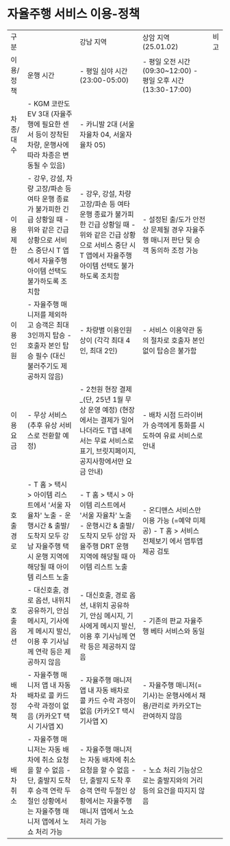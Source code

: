 # 자율주행 서비스 이용-정책

|  |  |  |  |  |
| --- | --- | --- | --- | --- |
| 구분 | | 강남 지역 | 상암 지역 (25.01.02) | 비고 |
| 이용/정책 | 운행 시간 | - 평일 심야 시간 (23:00-05:00) | - 평일 오전 시간 (09:30~12:00) - 평일 오후 시간 (13:30-17:00) |  |
| 차종/대수 | - KGM 코란도 EV 3대 (자율주행에 필요한 센서 등이 장착된 차량, 운행사에 따라 차종은 변동될 수 있음) | - 카니발 2대 (서울자율차 04, 서울자율차 05) |  |
| 이용 제한 | - 강우, 강설, 차량 고장/파손 등 여타 운행 종료가 불가피한 긴급 상황일 때 - 위와 같은 긴급 상황으로 서비스 중단시 T 앱에서 자율주행 아이템 선택도 불가하도록 조치함 | - 강우, 강설, 차량 고장/파손 등 여타 운행 종료가 불가피한 긴급 상황일 때 - 위와 같은 긴급 상황으로 서비스 중단 시 T 앱에서 자율주행 아이템 선택도 불가하도록 조치함 | - 설정된 출/도가 안전상 문제될 경우 자율주행 매니저 판단 및 승객 동의하 조정 가능 |
| 이용 인원 | - 자율주행 매니저를 제외하고 승객은 최대 3인까지 탑승 - 호출자 본인 탑승 필수 (대신 불러주기도 제공하지 않음) | - 차량별 이용인원 상이 (각각 최대 4인, 최대 2인) | - 서비스 이용약관 동의 절차로 호출자 본인 없이 탑승은 불가함 |
| 이용 요금 | - 무상 서비스 (추후 유상 서비스로 전환할 예정) | - 2천원 현장 결제\_(단, 25년 1월 무상 운영 예정)  (현장에서는 결제가 일어나더라도 T앱 내에서는 무료 서비스로 표기, 브릿지페이지, 공지사항에서만 요금 안내) | - 배차 시점 드라이버가 승객에게 통화를 시도하여 유료 서비스로 안내 |
| 호출 경로 | - T 홈 > 택시 > 아이템 리스트에서 '서울 자율차' 노출 - 운행시간 & 출발/도착지 모두 강남 자율주행 택시 운행 지역에 해당될 때 아이템 리스트 노출 | - T 홈 > 택시 > 아이템 리스트에서 '서울 자율차' 노출 - 운행시간 & 출발/도착지 모두 상암 자율주행 DRT 운행 지역에 해당될 때 아이템 리스트 노출 | - 온디맨스 서비스만 이용 가능 (=예약 미제공) - T 홈 > 서비스 전체보기 에서 앱투앱 제공 검토 |
| 호출 옵션 | - 대신호출, 경로 옵션, 내위치 공유하기, 안심 메시지, 기사에게 메시지 발신, 이용 후 기사님께 연락 등은 제공하지 않음 | - 대신호출, 경로 옵션, 내위치 공유하기, 안심 메시지, 기사에게 메시지 발신, 이용 후 기사님께 연락 등은 제공하지 않음 | - 기존의 판교 자율주행 베타 서비스와 동일 |
| 배차 정책 | - 자율주행 매니저 앱 내 자동 배차로 콜 카드 수락 과정이 없음 (카카오T 택시 기사앱 X) | - 자율주행 매니저 앱 내 자동 배차로 콜 카드 수락 과정이 없음 (카카오T 택시 기사앱 X) | - 자율주행 매니저(=기사)는 운행사에서 채용/관리로 카카오T는 관여하지 않음 |
| 배차 취소 | - 자율주행 매니저는 자동 배차에 취소 요청을 할 수 없음 - 단, 출발지 도착 후 승객 연락 두절인 상황에서는 자율주행 매니저 앱에서 노쇼 처리 가능 | - 자율주행 매니저는 자동 배차에 취소 요청을 할 수 없음 - 단, 출발지 도착 후 승객 연락 두절인 상황에서는 자율주행 매니저 앱에서 노쇼 처리 가능 | - 노쇼 처리 기능상으로는 출발지와의 거리 등의 요건을 따지지 않음 |